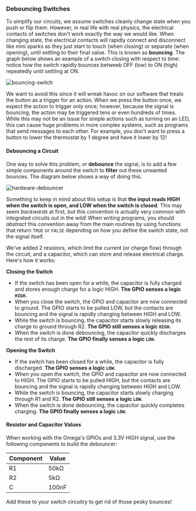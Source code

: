 ### Debouncing Switches

<!-- // TODO: if connecting an LED to the output given at the ganssle website with the 50k and 5k resistors, the LED will have 60 microamps of current at 3.3V! maybe we should change the debouncer to non-inverting (swap R1 and switch positions) -->

To simplify our circuits, we assume switches cleanly change state when you push or flip them. However, in real life with real physics, the electrical contacts of switches don't work exactly the way we would like. When changing state, the electrical contacts will rapidly connect and disconnect like mini sparks as they just start to touch (when closing) or separate (when opening), until settling to their final value. This is known as **bouncing**. The graph below shows an example of a switch closing with respect to time: notice how the switch rapidly bounces betweeb OFF (low) to ON (high) repeatedly until settling at ON.

![bouncing-switch](https://raw.githubusercontent.com/OnionIoT/Onion-Docs/master/Omega2/Kit-Guides/img/switch-bouncing.gif)

We want to avoid this since it will wreak havoc on our software that treats the button as a trigger for an action. When we press the button once, we expect the action to trigger only once; however, because the signal is bouncing, the action may be triggered tens or even hundreds of times. While this may not be an issue for simple actions such as turning on an LED, this can cause huge problems in more complex systems, such as programs that send messages to each other. For example, you don't want to press a button to lower the thermostat by 1 degree and have it lower by 12!

#### Debouncing a Circuit

One way to solve this problem, or **debounce** the signal, is to add a few simple components around the switch to **filter** out these unwanted bounces. The diagram below shows a way of doing this.

![hardware-debouncer](https://raw.githubusercontent.com/OnionIoT/Onion-Docs/master/Omega2/Kit-Guides/img/hardware-debouncer.jpg)

Something to keep in mind about this setup is that **the input reads HIGH when the switch is open, and LOW when the switch is closed**. This may seem *backwards* at first, but this convention is actually very common with integrated circuits out in the wild! When writing programs, you should *abstract* this convention away from the main routines by using functions that return `TRUE` or `FALSE` depending on how you define the switch state, not the signal itself.

<!-- // explain how the debouncing capacitor smooths out the signal:
//  * when the switch is turned on: it takes a while for it to charge up to a logical one voltage level and it will only charge while the signal coming from the switch is high, by the time the capacitor charges up, the signal bouncing should have ended (include a graphic)
//  * when the switch is turned off: it will take a while for it to discharge down to a logical zero voltage level, but that time the signal will have stopped bouncing (include a graphic)
// [go into more detail for these two points: see http://www.ganssle.com/debouncing-pt2.htm for a great reference on the whole process] -->

We've added 2 resistors, which limit the current (or charge flow) through the circuit, and a capacitor, which can store and release electrical charge. Here's how it works:

**Closing the Switch**

* If the switch has been open for a while, the capacitor is fully charged and stores enough charge for a logic HIGH. **The GPIO senses a logic `HIGH`.**
* When you close the switch, the GPIO and capacitor are now connected to ground. The GPIO starts to be pulled LOW, but the contacts are bouncing and the signal is rapidly changing between HIGH and LOW.
* While the switch is bouncing, the capacitor starts slowly releasing its charge to ground through R2. **The GPIO still senses a logic `HIGH`.**
* When the switch is done debouncing, the capacitor quickly discharges the rest of its charge. **The GPIO finally senses a logic `LOW`.**

**Opening the Switch**

* If the switch has been closed for a while, the capacitor is fully discharged. **The GPIO senses a logic `LOW`.**
* When you open the switch, the GPIO and capacitor are now connected to HIGH. The GPIO starts to be pulled HIGH, but the contacts are bouncing and the signal is rapidly changing between HIGH and LOW.
* While the switch is bouncing, the capacitor starts slowly charging through R1 and R2. **The GPIO still senses a logic `LOW`.**
* When the switch is done debouncing, the capacitor quickly completes charging. **The GPIO finally senses a logic `LOW`.**

#### Resistor and Capacitor Values

When working with the Omega's GPIOs and 3.3V HIGH signal, use the following components to build the debouncer:

| Component | Value |
|-|-|
| R1 | 50kΩ |
| R2 | 5kΩ |
| C | 100nF |

Add these to your switch circuitry to get rid of those pesky bounces!
